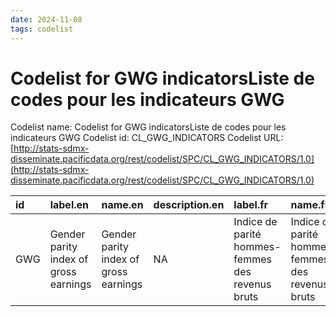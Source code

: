 ```yaml
---
date: 2024-11-08
tags: codelist
---
```


# Codelist for GWG indicatorsListe de codes pour les indicateurs GWG

Codelist name: Codelist for GWG indicatorsListe de codes pour les indicateurs GWG
Codelist id: CL_GWG_INDICATORS
Codelist URL: [http://stats-sdmx-disseminate.pacificdata.org/rest/codelist/SPC/CL_GWG_INDICATORS/1.0](http://stats-sdmx-disseminate.pacificdata.org/rest/codelist/SPC/CL_GWG_INDICATORS/1.0)

|id  |label.en                              |name.en                               |description.en |label.fr                                         |name.fr                                          |description.fr |
|:---|:-------------------------------------|:-------------------------------------|:--------------|:------------------------------------------------|:------------------------------------------------|:--------------|
|GWG |Gender parity index of gross earnings |Gender parity index of gross earnings |NA             |Indice de parité hommes-femmes des revenus bruts |Indice de parité hommes-femmes des revenus bruts |NA             |
